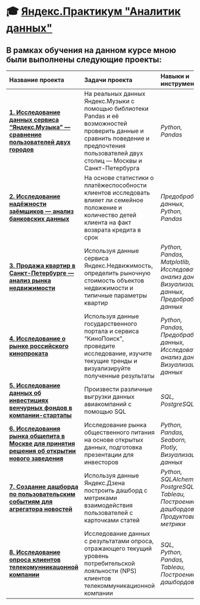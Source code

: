 # :mortar_board: [Яндекс.Практикум "Аналитик данных"](https://practicum.yandex.ru/promo/long-courses/data-analyst)
## В рамках обучения на данном курсе мною были выполнены следующие проекты:
| Название проекта                                                                                  | Задачи проекта                                                                                                                                                                            | Навыки и инструменты                                                                                                              |
|:--------------------------------------------------------------------------------------------------|:------------------------------------------------------------------------------------------------------------------------------------------------------------------------------------------|:----------------------------------------------------------------------------------------------------------------------------------|
| [**1. Исследование данных сервиса “Яндекс.Музыка” — сравнение пользователей двух городов**](link) | На реальных данных Яндекс.Музыки c помощью библиотеки Pandas и её возможностей проверить данные и сравнить поведение и предпочтения пользователей двух столиц — Москвы и Санкт-Петербурга | _Python, <br/>Pandas_                                                                                                             |
| [**2. Исследование надёжности заёмщиков — анализ банковских данных**]()                           | На основе статистики о платёжеспособности клиентов исследовать влияет ли семейное положение и количество детей клиента на факт возврата кредита в срок                                    | _Предобработка данных, <br/>Python, <br/>Pandas_                                                                                  |
| [**3. Продажа квартир в Санкт-Петербурге — анализ рынка недвижимости**]()                         | Используя данные сервиса Яндекс.Недвижимость, определить рыночную стоимость объектов недвижимости и типичные параметры квартир                                                            | _Python, <br/>Pandas, <br/>Matplotlib, <br/>Исследовательский анализ данных, <br/>Визуализация данных, <br/>Предобработка данных_ |
| [**4. Исследование о рынке российского кинопроката**]()                                           | Используя данные государственного портала и сервиса “КиноПоиск”, проведите исследование, изучите текущие тренды и визуализируйте полученные результаты                                    | _Python, <br/>Pandas, <br/>Предобработка данных, <br/>Исследовательский анализ данных, <br/>Визуализация данных_                  |
 | [**5. Исследование данных об инвестициях венчурных фондов в компании-стартапы**]()                | Произвести различные выгрузки данных авиакомпаний с помощью SQL                                                                                                                           | _SQL, <br/>PostgreSQL_                                                                                                            |
 | [**6. Исследования рынка общепита в Москве для принятия решения об открытии нового заведения**]() | Исследование рынка общественного питания на основе открытых данных, подготовка презентации для инвесторов                                                                                 | _Python, <br/>Pandas, <br/>Seaborn, <br/>Plotly, <br/>Визуализация данных_                                                        |
| [**7. Создание дашборда по пользовательским событиям для агрегатора новостей**]()                 | Используя данные Яндекс.Дзена построить дашборд с метриками взаимодействия пользователей с карточками статей                                                                              | _Python, <br/>SQLAlchemy, <br/>PostgreSQL, <br/>Tableau, <br/>Построение дашбордов, <br/>Продуктовые метрики_                     |
| [**8. Исследование опроса клиентов телекомунникацонной компании**]()                              | Исследование данных с результатами опроса, отражающего текущий уровень потребительской лояльности (NPS) клиентов телекоммуникационной компании                                            | _SQL, <br/>Python, <br/>Pandas, <br/>Tableau, <br/>Построение дашбордов_                                                          |

